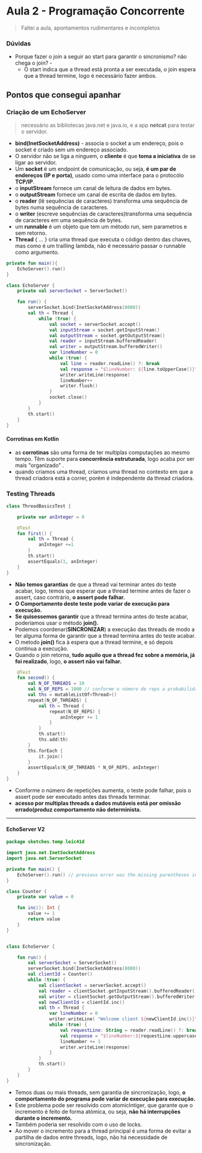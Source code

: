 # Aula 2 - Programação Concorrente
> Faltei a aula, apontamentos rudimentares e incompletos

### Dúvidas

- Porque fazer o join a seguir ao start para garantir o sincronismo? não chega o join? - 
  - O start indica que a thread está pronta a ser executada, o join espera que a thread termine, logo é necessário fazer ambos.

## Pontos que consegui apanhar

### Criação de um EchoServer
> necessário as bibliotecas java.net e java.io, e a app **netcat** para testar o servidor.

- **bind(InetSocketAddress)** - associa o socket a um endereço, pois o socket é criado sem um endereço associado.
- O servidor não se liga a ninguem, o **cliente** é que **toma a iniciativa** de se ligar ao servidor.
- Um **socket** é um endpoint de comunicação, ou seja, **é um par de endereços (IP e porta)**, usado como uma interface para o protocólo **TCP/IP**.
- o **inputStream** fornece um canal de leitura de dados em bytes.
- o **outputStream** fornece um canal de escrita de dados em bytes.
- o **reader** (lê sequências de caracteres) transforma uma sequência de bytes numa sequência de caracteres.
- o **writer** (escreve sequências de caracteres)transforma uma sequência de caracteres em uma sequência de bytes. 
- um **runnable** é um objeto que tem um método run, sem parametros e sem retorno.
- **Thread** { ... } cria uma thread que executa o código dentro das chaves, mas como é um trailling lambda, não é necessário passar o runnable como argumento.
  

```kotlin   
private fun main(){
    EchoServer().run()
}

class EchoServer {
    private val serverSocket = ServerSocket()

    fun run() {
        serverSocket.bind(InetSocketAddress(8080))
        val th = Thread {
            while (true) {
                val socket = serverSocket.accept()
                val inputStream = socket.getInputStream()
                val outputStream = socket.getOutputStream()
                val reader = inputStream.bufferedReader(
                val writer = outputStream.bufferedWriter()
                var lineNumber = 0
                while (true) {
                    val line = reader.readLine() ?: break
                    val response = "$lineNumber: ${line.toUpperCase()}"
                    writer.writeLine(response)
                    lineNumber++
                    writer.flush()
                }
                socket.close()
            }
        }
        th.start()
    }
}
```

#### Corrotinas em Kotlin

- as **corrotinas** são uma forma de ter multiplas computações ao mesmo tempo. Têm suporte para **concorrência estruturada**, logo acaba por ser mais "organizado" .
- quando criamos uma thread, criamos uma thread no contexto em que a thread criadora está a correr, porém é independente da thread criadora.

### Testing Threads

```kotlin
class ThreadBasicsTest {

    private var anInteger = 0

    @Test
    fun first() {
        val th = Thread {
            anInteger +=1
        }
        th.start()
        assertEquals(1, anInteger)
    }
}
```	

- **Não temos garantias** de que a thread vai terminar antes do teste acabar, logo, temos que esperar que a thread termine antes de fazer o assert, caso contrário, **o assert pode falhar.**
- **O Comportamento deste teste pode variar de execução para execução.**
- **Se quisessemos garantir** que a thread termina antes do teste acabar, poderiamos usar o método **join().**
- Podemos coordenar(**SINCRONIZAR**) a execução das threads de modo a ter alguma forma de garantir que a thread termina antes do teste acabar.
- O metodo **join()** fica à espera que a thread termine, e só depois continua a execução.
- Quando o join retorna, **tudo aquilo que a thread fez sobre a memória, já foi realizado**, logo, **o assert não vai falhar.**

```kotlin
    @Test
    fun second() {
        val N_OF_THREADS = 10
        val N_OF_REPS = 1000 // conforme o número de reps a probabilidade de falhar ou não aumenta
        val ths = mutableListOf<Thread>()
        repeat(N_OF_THREADS) {
            val th = Thread {
                repeat(N_OF_REPS) {
                    anInteger += 1
                }
            }
            th.start()
            ths.add(th)
        }
        ths.forEach {
            it.join()
        }
        assertEquals(N_OF_THREADS * N_OF_REPS, anInteger)
    }
}
```
- Conforme o número de repetições aumenta, o teste pode falhar, pois o assert pode ser executado antes das threads terminar.
-  **acesso por multiplas threads a dados mutáveis está por omissão errado(produz comportamento não determinista.**
---

#### EchoServer V2

```kotlin 
package sketches.temp.leic41d

import java.net.InetSocketAddress
import java.net.ServerSocket

private fun main() {
    EchoServer().run() // previous error was the missing parentheses in EchoServer
}

class Counter {
    private var value = 0

    fun inc(): Int {
        value += 1
        return value
    }
}


class EchoServer {

    fun run() {
        val serverSocket = ServerSocket()
        serverSocket.bind(InetSocketAddress(8080))
        val clientId = Counter()
        while (true) {
            val clientSocket = serverSocket.accept()
            val reader = clientSocket.getInputStream().bufferedReader()
            val writer = clientSocket.getOutputStream().bufferedWriter()
            val newClientId = clientId.inc()
            val th = Thread {
                var lineNumber = 0
                writer.writeLine( "Welcome client ${newClientId.inc()}")
                while (true) {
                    val requestLine: String = reader.readLine() ?: break
                    val response = "$lineNumber:${requestLine.uppercase()}"
                    lineNumber += 1
                    writer.writeLine(response)
                }
            }
            th.start()
        }
    }
}
```
- Temos duas ou mais threads, sem garantia de sincronização, logo, **o comportamento do programa pode variar de execução para execução.**
- Este problema pode ser resolvido com atomicIntiger, que garante que o incremento é feito de forma atómica, ou seja, **não há interrupções durante o incremento.**
- Também poderia ser resolvido com o uso de locks.
- Ao mover o incremento para a thread principal é uma forma de evitar a partilha de dados entre threads, logo, não há necessidade de sincronização.

